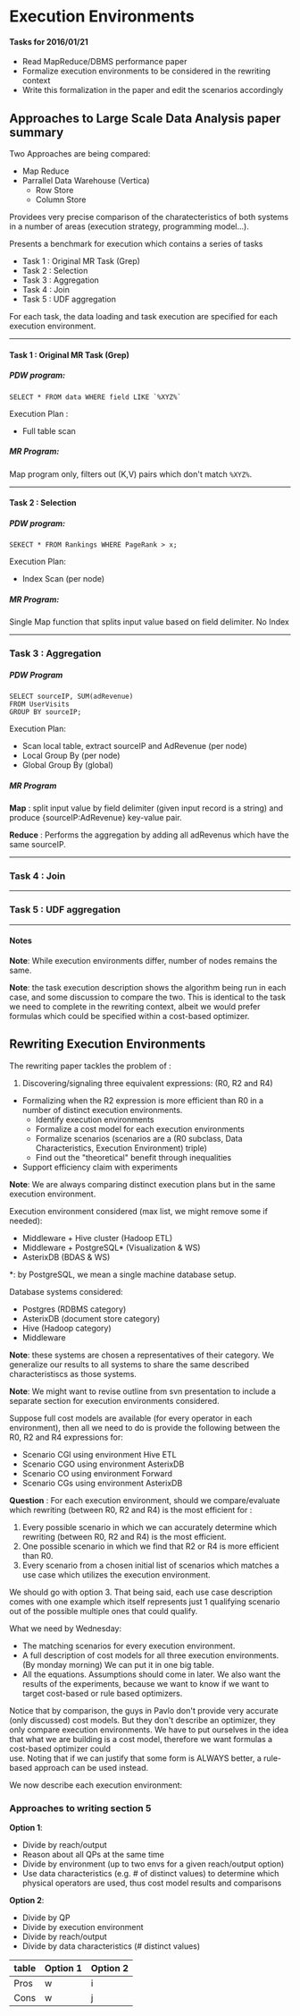 # Execution Environments

#### Tasks for 2016/01/21

 - Read MapReduce/DBMS performance paper
 - Formalize execution environments to be considered in the rewriting context
 - Write this formalization in the paper and edit the scenarios accordingly

 
## Approaches to Large Scale Data Analysis paper summary

Two Approaches are being compared:

 - Map Reduce
 - Parrallel Data Warehouse (Vertica)
   - Row Store
   - Column Store

Providees very precise comparison of the charatecteristics of both systems in a number of areas (execution strategy, programming model...).

Presents a benchmark for execution which contains a series of tasks

 - Task 1 : Original MR Task (Grep)
 - Task 2 : Selection
 - Task 3 : Aggregation
 - Task 4 : Join
 - Task 5 : UDF aggregation

For each task, the data loading and task execution are specified for each execution environment.

---

#### Task 1 : Original MR Task (Grep)

##### PDW program:

```
SELECT * FROM data WHERE field LIKE `%XYZ%`
```

Execution Plan :

 - Full table scan

##### MR Program:

Map program only, filters out (K,V) pairs which don't match `%XYZ%`.

---

#### Task 2 : Selection

##### PDW program:

 ```
 SEKECT * FROM Rankings WHERE PageRank > x;
 ```
 
 Execution Plan:
 
  - Index Scan (per node)

##### MR Program:

Single Map function that splits input value based on field delimiter. No Index

---

### Task 3 : Aggregation

##### PDW Program

```
SELECT sourceIP, SUM(adRevenue)
FROM UserVisits
GROUP BY sourceIP;
```

Execution Plan:

 - Scan local table, extract sourceIP and AdRevenue (per node)
 - Local Group By (per node)
 - Global Group By (global)

##### MR Program

**Map** : split input value by field delimiter (given input record is a string) and produce {sourceIP:AdRevenue} key-value pair.

**Reduce** : Performs the aggregation by adding all adRevenus which have the same sourceIP.

---

### Task 4 : Join

---

### Task 5 : UDF aggregation

---

#### Notes

**Note**: While execution environments differ, number of nodes remains the same. 

**Note**: the task execution description shows the algorithm being run in each case, and some discussion to compare the two. This is identical to the task we need to complete in the rewriting context, albeit we would prefer formulas which could be specified within a cost-based optimizer. 

## Rewriting Execution Environments

The rewriting paper tackles the problem of :

 1. Discovering/signaling three equivalent expressions: (R0, R2 and R4)
 - Formalizing when the R2 expression is more efficient than R0 in a number of distinct execution environments.
   - Identify execution environments
   - Formalize a cost model for each execution environments
   - Formalize scenarios (scenarios are a (R0 subclass, Data Characteristics, Execution Environment) triple)
   - Find out the "theoretical" benefit through inequalities
 - Support efficiency claim with experiments

**Note**: We are always comparing distinct execution plans but in the same execution environment. 

Execution environment considered (max list, we might remove some if needed):

 - Middleware + Hive cluster (Hadoop ETL)
 - Middleware + PostgreSQL* (Visualization & WS)
 - AsterixDB (BDAS & WS)

*: by PostgreSQL, we mean a single machine database setup.

Database systems considered:

 - Postgres (RDBMS category)
 - AsterixDB (document store category)
 - Hive (Hadoop category)
 - Middleware 

**Note**: these systems are chosen a representatives of their category. We generalize our results to all systems to share the same described characteristiscs as those systems.


**Note**: We might want to revise outline from svn presentation to include  a separate section for execution environments considered.

Suppose full cost models are available (for every operator in each environment), then all we need to do is provide the following between the R0, R2 and R4 expressions for:

 - Scenario CGl using environment Hive ETL 
 - Scenario CGO using environment AsterixDB
 - Scenario CO using environment Forward
 - Scenario CGs using environment AsterixDB

**Question** : For each execution environment, should we compare/evaluate which rewriting (between R0, R2 and R4) is the most efficient for :

 1. Every possible scenario in which we can accurately determine which rewriting (between R0, R2 and R4) is the most efficient.
 2. One possible scenario in which we find that R2 or R4 is more efficient than R0.
 3. Every scenario from a chosen initial list of scenarios which matches a use case which utilizes the execution environment.

We should go with option 3. That being said, each use case description comes with one example which itself represents just 1 qualifying scenario out of the possible multiple ones that could qualify.

What we need by Wednesday:

 - The matching scenarios for every execution environment.
 - A full description of cost models for all three execution environments. (By monday morning) We can put it in one big table. 
 - All the equations. Assumptions should come in later. We also want the results of the experiments, because we want to know if we want to target cost-based or rule based optimizers.

Notice that by comparison, the guys in Pavlo don't provide very accurate (only discussed) cost models. But they don't describe an optimizer, they only compare execution environments. We have to put ourselves in the idea that what we are building is a cost model, therefore we want formulas a cost-based optimizer could  
use. Noting that if we can justify that some form is ALWAYS better, a rule-based approach can be used instead.

We now describe each execution environment:

### Approaches to writing section 5

**Option 1**:

 - Divide by reach/output
 - Reason about all QPs at the same time
 - Divide by environment (up to two envs for a given reach/output option)
 - Use data characteristics (e.g. # of distinct values) to determine which physical operators are used, thus cost model results and comparisons
 
**Option 2**:

 - Divide by QP
 - Divide by execution environment
 - Divide by reach/output
 - Divide by data characteristics (# distinct values)

|   table   	| Option 1 	| Option 2 	|
|------	|----------	|----------	|
| Pros 	|   w        	|    i      	|
| Cons 	|   w       	|     j     	| 	